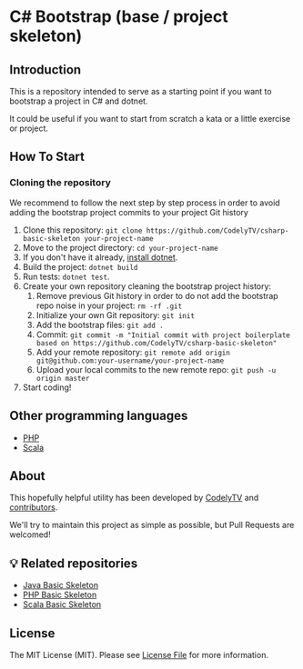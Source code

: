 # C# Bootstrap (base / project skeleton)
## Introduction

This is a repository intended to serve as a starting point if you want to bootstrap a project in C# and dotnet.

It could be useful if you want to start from scratch a kata or a little exercise or project.


## How To Start

### Cloning the repository 

We recommend to follow the next step by step process in order to avoid adding the bootstrap project commits to your project Git history
 
1. Clone this repository: `git clone https://github.com/CodelyTV/csharp-basic-skeleton your-project-name`
2. Move to the project directory: `cd your-project-name`
3. If you don't have it already, [install dotnet](https://dotnet.microsoft.com/download).
4. Build the project: `dotnet build`
5. Run tests: `dotnet test`. 
6. Create your own repository cleaning the bootstrap project history:
    1. Remove previous Git history in order to do not add the bootstrap repo noise in your project: `rm -rf .git`
    2. Initialize your own Git repository: `git init`
    3. Add the bootstrap files: `git add .`
    4. Commit: `git commit -m "Initial commit with project boilerplate based on https://github.com/CodelyTV/csharp-basic-skeleton"`
    5. Add your remote repository: `git remote add origin git@github.com:your-username/your-project-name`
    6. Upload your local commits to the new remote repo: `git push -u origin master`
7. Start coding!

## Other programming languages

* [PHP](https://github.com/CodelyTV/php-bootstrap)
* [Scala](https://github.com/CodelyTV/scala_bootstrap)

## About

This hopefully helpful utility has been developed by [CodelyTV][link-author] and [contributors][link-contributors].

We'll try to maintain this project as simple as possible, but Pull Requests are welcomed!

## 💡 Related repositories

* [Java Basic Skeleton](https://github.com/CodelyTV/java-basic-skeleton)
* [PHP Basic Skeleton](https://github.com/CodelyTV/php-basic-skeleton)
* [Scala Basic Skeleton](https://github.com/CodelyTV/scala-basic-skeleton)

## License

The MIT License (MIT). Please see [License File][link-license] for more information.

[link-license]: LICENSE
[link-readme]: README.md
[link-author]: https://github.com/CodelyTV
[link-contributors]: ../../contributors

